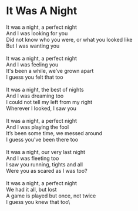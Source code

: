 # It Was A Night

It was a night, a perfect night\
And I was looking for you\
Did not know who you were, or what you looked like\
But I was wanting you\
\
It was a night, a perfect night\
And I was feeling you\
It's been a while, we’ve grown apart\
I guess you felt that too\
\
It was a night, the best of nights\
And I was dreaming too\
I could not tell my left from my right\
Wherever I looked, I saw you\
\
It was a night, a perfect night\
And I was playing the fool\
It’s been some time, we messed around\
I guess you’ve been there too\
\
It was a night, our very last night\
And I was fleeting too\
I saw you running, tights and all\
Were you as scared as I was too?\
\
It was a night, a perfect night\
We had it all, but lost\
A game is played but once, not twice\
I guess you knew that too\
